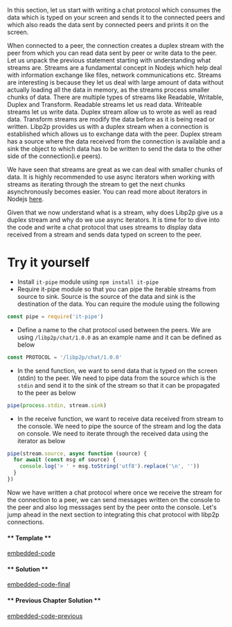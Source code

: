 In this section, let us start with writing a chat protocol which consumes the data which is typed on your screen and sends it to the connected peers and which also reads the data sent by connected peers and prints it on the screen.

When connected to a peer, the connection creates a duplex stream with the peer from which you can read data sent by peer or write data to the peer. Let us unpack the previous statement starting with understanding what streams are. Streams are a fundamental concept in Nodejs which help deal with information exchange like files, network communications etc. Streams are interesting is because they let us deal with large amount of data without actually loading all the data in memory, as the streams process smaller chunks of data. There are multiple types of streams like Readable, Writable, Duplex and Transform. Readable streams let us read data. Writeable streams let us write data. Duplex stream allow us to wrote as well as read data. Transform streams are modify the data before as it is being read or written. Libp2p provides us with a duplex stream when a connection is established which allows us to exchange data with the peer. Duplex stream has a source where the data received from the connection is available and a sink the object to which data has to be written to send the data to the other side of the connection(i.e peers).

We have seen that streams are great as we can deal with smaller chunks of data. It is highly recommended to use async iterators when working with streams as iterating through the stream to get the next chunks asynchronously becomes easier. You can read more about iterators in Nodejs [here](https://javascript.info/async-iterators-generators).

Given that we now understand what is a stream, why does Libp2p give us a duplex stream and why do we use async iterators. It is time for to dive into the code and write a chat protocol that uses streams to display data received from a stream and sends data typed on screen to the peer.

# Try it yourself

- Install `it-pipe` module using `npm install it-pipe`
- Require it-pipe module so that you can pipe the iterable streams from source to sink. Source is the source of the data and sink is the destination of the data. You can require the module using the following

```js
const pipe = require('it-pipe')
```

- Define a name to the chat protocol used between the peers. We are using `/libp2p/chat/1.0.0` as an example name and it can be defined as below

```js
const PROTOCOL = '/libp2p/chat/1.0.0'
```

- In the send function, we want to send data that is typed on the screen (stdin) to the peer. We need to pipe data from the source which is the `stdin` and send it to the sink of the stream so that it can be propagated to the peer as below

```js
pipe(process.stdin, stream.sink)
```

- In the receive function, we want to receive data received from stream to the console. We need to pipe the source of the stream and log the data on console. We need to iterate through the received data using the iterator as below

```js
pipe(stream.source, async function (source) {
  for await (const msg of source) {
    console.log('> ' + msg.toString('utf8').replace('\n', ''))
  }
})
```

Now we have written a chat protocol where once we receive the stream for the connection to a peer, we can send messages written on the console to the peer and also log messsages sent by the peer onto the console. Let's jump ahead in the next section to integrating this chat protocol with libp2p connections.

<!-- tabs:start -->

#### ** Template **

[embedded-code](../assets/5/5.0-template-code.js ':include :type=code embed-template')

#### ** Solution **

[embedded-code-final](../assets/5/5.0-finished-code.js ':include :type=code embed-final')

#### ** Previous Chapter Solution **

[embedded-code-previous](../assets/1/1.0-finished-code.js ':include :type=code embed-previous')

<!-- tabs:end -->
